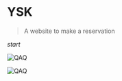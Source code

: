 # YSK

>A website to make a reservation

*start*

![QAQ](http://imgsrc.baidu.com/forum/pic/item/8c381d950a7b02085bd9116964d9f2d3562cc8e0.jpg)

![QAQ](http://www.qqtu8.com/f/20140301193127.gif)


